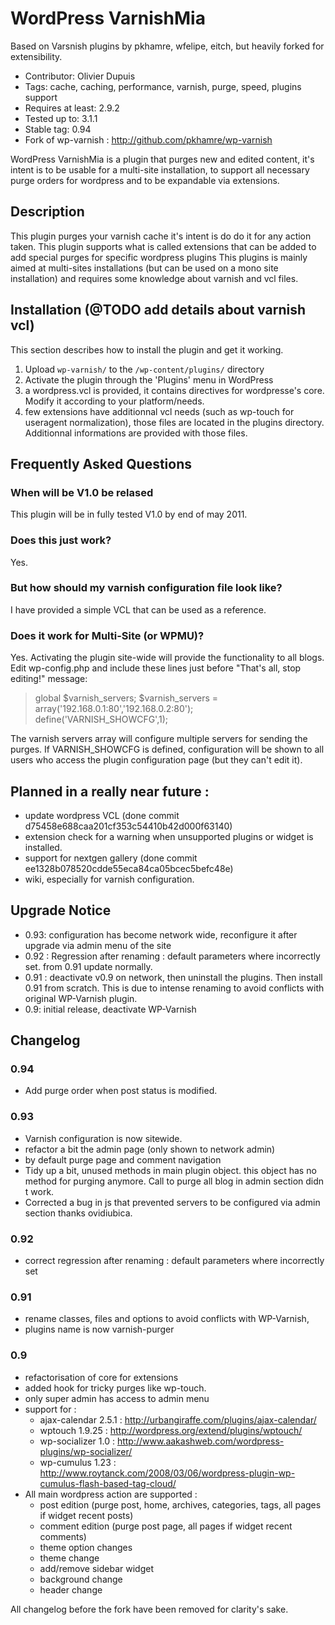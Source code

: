 WordPress VarnishMia
====================

Based on Varsnish plugins by pkhamre, wfelipe, eitch, but heavily forked for extensibility.

* Contributor: Olivier Dupuis
* Tags: cache, caching, performance, varnish, purge, speed, plugins support
* Requires at least: 2.9.2
* Tested up to: 3.1.1
* Stable tag: 0.94
* Fork of wp-varnish : http://github.com/pkhamre/wp-varnish

WordPress VarnishMia is a plugin that purges new and edited content, it's intent is to be usable for a multi-site installation, to support all necessary purge orders for wordpress and to be expandable via extensions.

Description
-----------

This plugin purges your varnish cache it's intent is do do it for any action taken. This plugin supports what is called extensions that can be added to add special purges for specific wordpress plugins
This plugins is mainly aimed at multi-sites installations (but can be used on a mono site installation) and requires some knowledge about varnish and vcl files.
 
Installation (@TODO add details about varnish vcl)
------------

This section describes how to install the plugin and get it working.

1. Upload `wp-varnish/` to the `/wp-content/plugins/` directory
2. Activate the plugin through the 'Plugins' menu in WordPress
3. a wordpress.vcl is provided, it contains directives for wordpresse's core. Modify it according to your platform/needs.
4. few extensions have additionnal vcl needs (such as wp-touch for useragent normalization), those files are located in the plugins directory. Additionnal informations are provided with those files.

Frequently Asked Questions 
--------------------------

### When will be V1.0 be relased
This plugin will be in fully tested V1.0 by end of may 2011.

### Does this just work?

Yes.

### But how should my varnish configuration file look like?

I have provided a simple VCL that can be used as a reference.

### Does it work for Multi-Site (or WPMU)?

Yes. Activating the plugin site-wide will provide the functionality to all
blogs. Edit wp-config.php and
include these lines just before "That's all, stop editing!" message:

> global $varnish_servers;
> $varnish_servers = array('192.168.0.1:80','192.168.0.2:80');
> define('VARNISH_SHOWCFG',1);

The varnish servers array will configure multiple servers for sending the
purges. If VARNISH_SHOWCFG is defined, configuration will be shown to all
users who access the plugin configuration page (but they can't edit it).

Planned in a really near future :
---------------------------------
  - update wordpress VCL (done commit d75458e688caa201cf353c54410b42d000f63140)
  - extension check for a warning when unsupported plugins or widget is installed.
  - support for nextgen gallery (done commit ee1328b078520cdde55eca84ca05bcec5befc48e)
  - wiki, especially for varnish configuration.

Upgrade Notice
--------------
* 0.93: configuration has become network wide, reconfigure it after upgrade via admin menu of the site
* 0.92 : Regression after renaming : default parameters where incorrectly set. from 0.91 update normally.
* 0.91 : deactivate v0.9 on network, then uninstall the plugins. Then install 0.91 from scratch. This is due to intense renaming to avoid conflicts with original WP-Varnish plugin.
* 0.9: initial release, deactivate WP-Varnish

Changelog
---------
### 0.94 ###
* Add purge order when post status is modified.

### 0.93 ###
* Varnish configuration is now sitewide.
* refactor a bit the admin page (only shown to network admin)
* by default purge page and comment navigation
* Tidy up a bit, unused methods in main plugin object. this object has no method for purging anymore. Call to purge all blog in admin section didn t work.
* Corrected a bug in js that prevented servers to be configured via admin section  thanks ovidiubica.

### 0.92
* correct regression after renaming : default parameters where incorrectly set

### 0.91 
* rename classes, files and options to avoid conflicts with WP-Varnish,
* plugins name is now varnish-purger


### 0.9
* refactorisation of core for extensions
* added hook for tricky purges like wp-touch.
* only super admin has access to admin menu
* support for :
  - ajax-calendar 2.5.1 : http://urbangiraffe.com/plugins/ajax-calendar/
  - wptouch 1.9.25 : http://wordpress.org/extend/plugins/wptouch/
  - wp-socializer 1.0 : http://www.aakashweb.com/wordpress-plugins/wp-socializer/
  - wp-cumulus 1.23 : http://www.roytanck.com/2008/03/06/wordpress-plugin-wp-cumulus-flash-based-tag-cloud/
* All main wordpress action are supported :
  - post edition (purge post, home, archives, categories, tags, all pages if widget recent posts)
  - comment edition (purge post page, all pages if widget recent comments)
  - theme option changes
  - theme change
  - add/remove sidebar widget
  - background change
  - header change

All changelog before the fork have been removed for clarity's sake.
